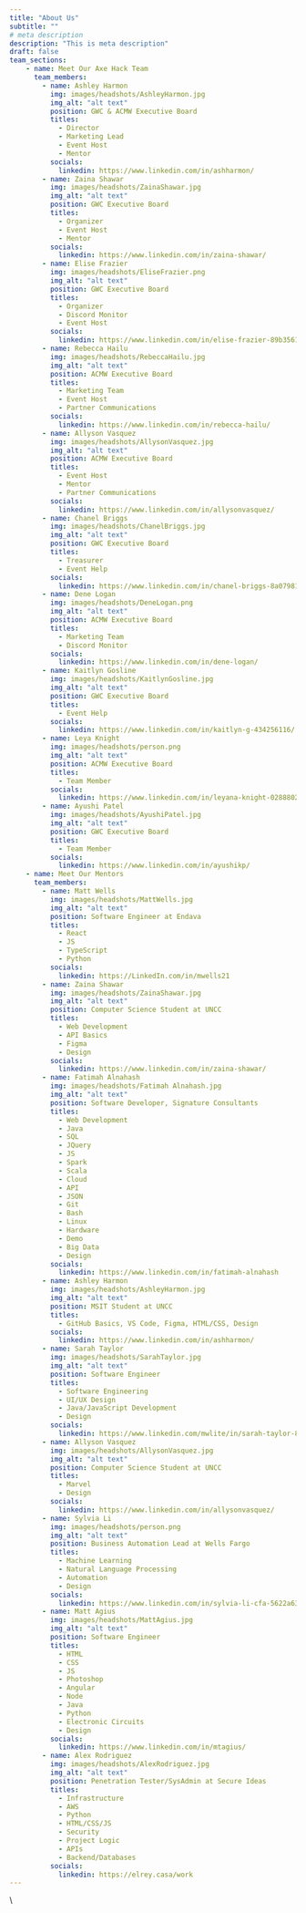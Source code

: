 ```yaml
---
title: "About Us"
subtitle: ""
# meta description
description: "This is meta description"
draft: false
team_sections:
    - name: Meet Our Axe Hack Team
      team_members:
        - name: Ashley Harmon
          img: images/headshots/AshleyHarmon.jpg
          img_alt: "alt text"
          position: GWC & ACMW Executive Board
          titles:
            - Director
            - Marketing Lead
            - Event Host
            - Mentor
          socials:
            linkedin: https://www.linkedin.com/in/ashharmon/
        - name: Zaina Shawar
          img: images/headshots/ZainaShawar.jpg
          img_alt: "alt text" 
          position: GWC Executive Board
          titles:
            - Organizer
            - Event Host
            - Mentor
          socials:
            linkedin: https://www.linkedin.com/in/zaina-shawar/
        - name: Elise Frazier
          img: images/headshots/EliseFrazier.png
          img_alt: "alt text"
          position: GWC Executive Board
          titles:
            - Organizer
            - Discord Monitor
            - Event Host
          socials:
            linkedin: https://www.linkedin.com/in/elise-frazier-89b356180/
        - name: Rebecca Hailu
          img: images/headshots/RebeccaHailu.jpg
          img_alt: "alt text"
          position: ACMW Executive Board
          titles:
            - Marketing Team
            - Event Host
            - Partner Communications
          socials:
            linkedin: https://www.linkedin.com/in/rebecca-hailu/
        - name: Allyson Vasquez
          img: images/headshots/AllysonVasquez.jpg
          img_alt: "alt text"
          position: ACMW Executive Board
          titles:
            - Event Host
            - Mentor
            - Partner Communications
          socials:
            linkedin: https://www.linkedin.com/in/allysonvasquez/
        - name: Chanel Briggs
          img: images/headshots/ChanelBriggs.jpg
          img_alt: "alt text"
          position: GWC Executive Board
          titles:
            - Treasurer
            - Event Help
          socials:
            linkedin: https://www.linkedin.com/in/chanel-briggs-8a0798170/
        - name: Dene Logan
          img: images/headshots/DeneLogan.png
          img_alt: "alt text"
          position: ACMW Executive Board
          titles:
            - Marketing Team
            - Discord Monitor
          socials:
            linkedin: https://www.linkedin.com/in/dene-logan/
        - name: Kaitlyn Gosline
          img: images/headshots/KaitlynGosline.jpg
          img_alt: "alt text"
          position: GWC Executive Board
          titles:
            - Event Help
          socials:
            linkedin: https://www.linkedin.com/in/kaitlyn-g-434256116/
        - name: Leya Knight
          img: images/headshots/person.png
          img_alt: "alt text"
          position: ACMW Executive Board
          titles:
            - Team Member
          socials:
            linkedin: https://www.linkedin.com/in/leyana-knight-028880221/
        - name: Ayushi Patel
          img: images/headshots/AyushiPatel.jpg
          img_alt: "alt text"
          position: GWC Executive Board
          titles:
            - Team Member
          socials:
            linkedin: https://www.linkedin.com/in/ayushikp/
    - name: Meet Our Mentors
      team_members:
        - name: Matt Wells
          img: images/headshots/MattWells.jpg
          img_alt: "alt text"
          position: Software Engineer at Endava
          titles:
            - React
            - JS
            - TypeScript
            - Python
          socials:
            linkedin: https://LinkedIn.com/in/mwells21
        - name: Zaina Shawar
          img: images/headshots/ZainaShawar.jpg
          img_alt: "alt text"
          position: Computer Science Student at UNCC
          titles:
            - Web Development
            - API Basics
            - Figma
            - Design
          socials:
            linkedin: https://www.linkedin.com/in/zaina-shawar/
        - name: Fatimah Alnahash
          img: images/headshots/Fatimah Alnahash.jpg
          img_alt: "alt text"
          position: Software Developer, Signature Consultants
          titles:
            - Web Development
            - Java
            - SQL
            - JQuery
            - JS
            - Spark
            - Scala
            - Cloud
            - API
            - JSON
            - Git
            - Bash
            - Linux
            - Hardware
            - Demo
            - Big Data
            - Design
          socials:
            linkedin: https://www.linkedin.com/in/fatimah-alnahash
        - name: Ashley Harmon
          img: images/headshots/AshleyHarmon.jpg
          img_alt: "alt text"
          position: MSIT Student at UNCC
          titles:
            - GitHub Basics, VS Code, Figma, HTML/CSS, Design
          socials:
            linkedin: https://www.linkedin.com/in/ashharmon/
        - name: Sarah Taylor
          img: images/headshots/SarahTaylor.jpg
          img_alt: "alt text"
          position: Software Engineer
          titles:
            - Software Engineering
            - UI/UX Design
            - Java/JavaScript Development
            - Design
          socials:
            linkedin: https://www.linkedin.com/mwlite/in/sarah-taylor-878927125
        - name: Allyson Vasquez
          img: images/headshots/AllysonVasquez.jpg
          img_alt: "alt text"
          position: Computer Science Student at UNCC
          titles:
            - Marvel
            - Design
          socials:
            linkedin: https://www.linkedin.com/in/allysonvasquez/
        - name: Sylvia Li
          img: images/headshots/person.png
          img_alt: "alt text"
          position: Business Automation Lead at Wells Fargo
          titles:
            - Machine Learning
            - Natural Language Processing
            - Automation
            - Design
          socials:
            linkedin: https://www.linkedin.com/in/sylvia-li-cfa-5622a63
        - name: Matt Agius
          img: images/headshots/MattAgius.jpg
          img_alt: "alt text"
          position: Software Engineer
          titles:
            - HTML
            - CSS
            - JS
            - Photoshop
            - Angular
            - Node
            - Java
            - Python
            - Electronic Circuits
            - Design
          socials:
            linkedin: https://www.linkedin.com/in/mtagius/
        - name: Alex Rodriguez
          img: images/headshots/AlexRodriguez.jpg
          img_alt: "alt text"
          position: Penetration Tester/SysAdmin at Secure Ideas
          titles:
            - Infrastructure
            - AWS
            - Python
            - HTML/CSS/JS
            - Security
            - Project Logic
            - APIs
            - Backend/Databases
          socials:
            linkedin: https://elrey.casa/work
---
```


\
